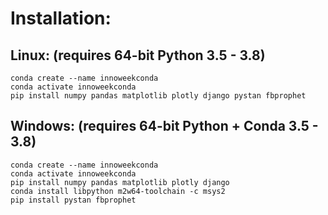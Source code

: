 # Installation:
## Linux: (requires 64-bit Python 3.5 - 3.8)
```
conda create --name innoweekconda
conda activate innoweekconda
pip install numpy pandas matplotlib plotly django pystan fbprophet
```

## Windows: (requires 64-bit Python + Conda 3.5 - 3.8)
```
conda create --name innoweekconda
conda activate innoweekconda
pip install numpy pandas matplotlib plotly django
conda install libpython m2w64-toolchain -c msys2
pip install pystan fbprophet
```